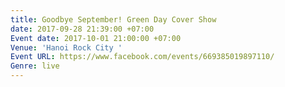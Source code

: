 ```yaml
---
title: Goodbye September! Green Day Cover Show
date: 2017-09-28 21:39:00 +07:00
Event date: 2017-10-01 21:00:00 +07:00
Venue: 'Hanoi Rock City '
Event URL: https://www.facebook.com/events/669385019897110/
Genre: live
---
```


